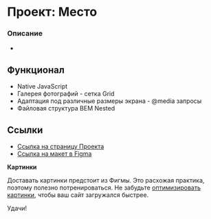 # Проект: Место
### Описание
- 

## Функционал
- Native JavaScript
- Галерея фотографий - сетка Grid
- Адаптация под различные размеры экрана - @media запросы
- Файловая структура BEM Nested

## Ссылки
- [Ссылка на страницу Проекта](https://wellplayed-pro.github.io/mesto//)
- [Ссылка на макет в Figma](https://www.figma.com/file/2cn9N9jSkmxD84oJik7xL7/JavaScript.-Sprint-4?node-id=0%3A1)


**Картинки**

Доставать картинки предстоит из Фигмы. Это расхожая практика, поэтому полезно потренироваться.
Не забудьте [оптимизировать картинки](https://tinypng.com/), чтобы ваш сайт загружался быстрее.

Удачи!

